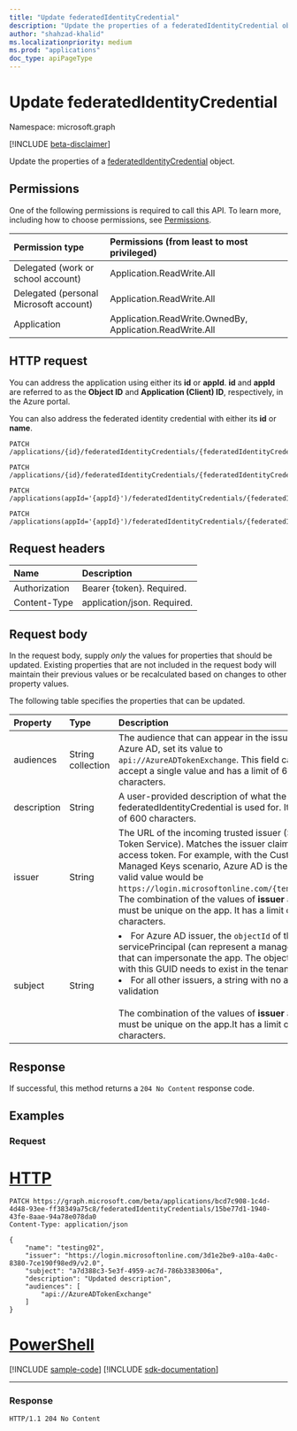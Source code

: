 ```yaml
---
title: "Update federatedIdentityCredential"
description: "Update the properties of a federatedIdentityCredential object."
author: "shahzad-khalid"
ms.localizationpriority: medium
ms.prod: "applications"
doc_type: apiPageType
---
```


# Update federatedIdentityCredential
Namespace: microsoft.graph

[!INCLUDE [beta-disclaimer](../../includes/beta-disclaimer.md)]

Update the properties of a [federatedIdentityCredential](../resources/federatedidentitycredential.md) object.

## Permissions
One of the following permissions is required to call this API. To learn more, including how to choose permissions, see [Permissions](/graph/permissions-reference).

|Permission type      | Permissions (from least to most privileged)              |
|:--------------------|:---------------------------------------------------------|
|Delegated (work or school account) | Application.ReadWrite.All    |
|Delegated (personal Microsoft account) |  Application.ReadWrite.All |
|Application | Application.ReadWrite.OwnedBy, Application.ReadWrite.All |


## HTTP request

You can address the application using either its **id** or **appId**. **id** and **appId** are referred to as the **Object ID** and **Application (Client) ID**, respectively, in the Azure portal.

You can also address the federated identity credential with either its **id** or **name**.
<!-- { "blockType": "ignored" } -->
```http
PATCH /applications/{id}/federatedIdentityCredentials/{federatedIdentityCredentialId}

PATCH /applications/{id}/federatedIdentityCredentials/{federatedIdentityCredentialName}

PATCH /applications(appId='{appId}')/federatedIdentityCredentials/{federatedIdentityCredentialId}

PATCH /applications(appId='{appId}')/federatedIdentityCredentials/{federatedIdentityCredentialName}
```

## Request headers
|Name|Description|
|:---|:---|
|Authorization|Bearer {token}. Required.|
|Content-Type|application/json. Required.|

## Request body

In the request body, supply *only* the values for properties that should be updated. Existing properties that are not included in the request body will maintain their previous values or be recalculated based on changes to other property values.

The following table specifies the properties that can be updated.

|Property|Type|Description|
|:---|:---|:---|
|audiences|String collection|The audience that can appear in the issued token. For Azure AD, set its value to `api://AzureADTokenExchange`. This field can only accept a single value and has a limit of 600 characters. |
|description|String|A user-provided description of what the federatedIdentityCredential is used for. It has a limit of 600 characters. |
|issuer|String|The URL of the incoming trusted issuer (Secure Token Service). Matches the issuer claim of an access token. For example, with the Customer Managed Keys scenario, Azure AD is the issuer and a valid value would be `https://login.microsoftonline.com/{tenantid}/v2.0`. The combination of the values of **issuer** and **subject** must be unique on the app. It has a limit of 600 characters.|
|subject|String|<li>For Azure AD issuer, the `objectId` of the servicePrincipal (can represent a managed identity) that can impersonate the app. The object associated with this GUID needs to exist in the tenant.</li><li>For all other issuers, a string with no additional validation</ul><br><br>The combination of the values of **issuer** and **subject** must be unique on the app.It has a limit of 600 characters.|



## Response

If successful, this method returns a `204 No Content` response code.

## Examples

### Request

# [HTTP](#tab/http)
<!-- {
  "blockType": "request",
  "name": "update_federatedidentitycredential"
}
-->
``` http
PATCH https://graph.microsoft.com/beta/applications/bcd7c908-1c4d-4d48-93ee-ff38349a75c8/federatedIdentityCredentials/15be77d1-1940-43fe-8aae-94a78e078da0
Content-Type: application/json

{
    "name": "testing02",
    "issuer": "https://login.microsoftonline.com/3d1e2be9-a10a-4a0c-8380-7ce190f98ed9/v2.0",
    "subject": "a7d388c3-5e3f-4959-ac7d-786b3383006a",
    "description": "Updated description",
    "audiences": [
        "api://AzureADTokenExchange"
    ]
}
```

# [PowerShell](#tab/powershell)
[!INCLUDE [sample-code](../includes/snippets/powershell/update-federatedidentitycredential-powershell-snippets.md)]
[!INCLUDE [sdk-documentation](../includes/snippets/snippets-sdk-documentation-link.md)]

---

### Response
<!-- {
  "blockType": "response",
  "truncated": true
}
-->
``` http
HTTP/1.1 204 No Content

```


